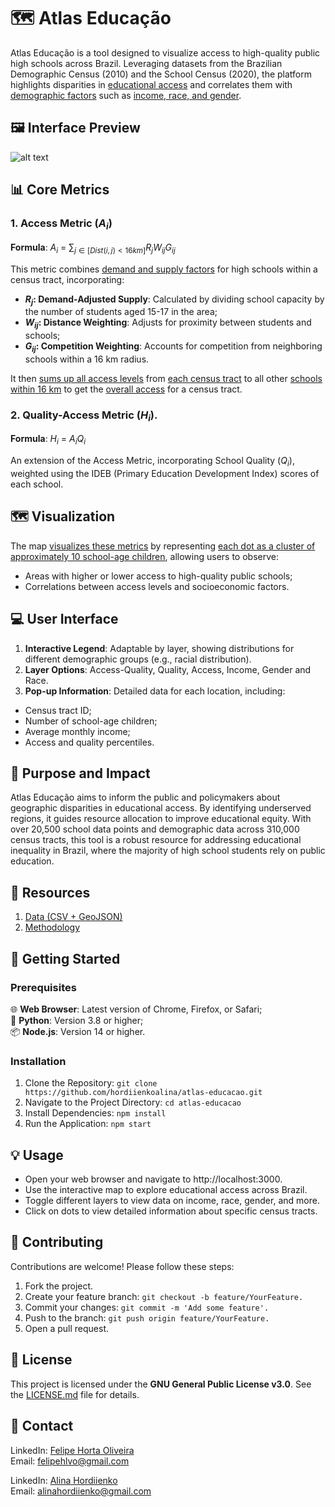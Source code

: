 # 🗺️ Atlas Educação
Atlas Educação is a tool designed to visualize access to high-quality public high schools across Brazil. Leveraging datasets from the Brazilian Demographic Census (2010) and the School Census (2020), the platform highlights disparities in <ins>educational access</ins> and correlates them with <ins>demographic factors</ins> such as <ins>income, race, and gender</ins>.

## 🖼️ Interface Preview

![alt text](public/BR-interface-preview.png)

## 📊 Core Metrics

### 1. Access Metric ($A_i$)
**Formula**: $A_i$ = $∑_{j∈[Dist(i,j)<16km]} R_j W_{ij} G_{ij}$

This metric combines <ins>demand and supply factors</ins> for high schools within a census tract, incorporating:

- **$R_j$: Demand-Adjusted Supply**: Calculated by dividing school capacity by the number of students aged 15-17 in the area;
- **$W_{ij}$: Distance Weighting**: Adjusts for proximity between students and schools;
- **$G_{ij}$: Competition Weighting**: Accounts for competition from neighboring schools within a 16 km radius.

It then <ins>sums up all access levels</ins> from <ins>each census tract</ins> to all other <ins>schools within 16 km</ins> to get the <ins>overall access</ins> for a census tract.

### 2. Quality-Access Metric ($H_i$). 

**Formula**: $H_i$ = $A_i Q_i$

An extension of the Access Metric, incorporating School Quality ($Q_i$), weighted using the IDEB (Primary Education Development Index) scores of each school.

## 🗺️ Visualization
The map <ins>visualizes these metrics</ins> by representing <ins>each dot as a cluster of approximately 10 school-age children</ins>, allowing users to observe:
- Areas with higher or lower access to high-quality public schools;
- Correlations between access levels and socioeconomic factors.

## 💻 User Interface
1. **Interactive Legend**: Adaptable by layer, showing distributions for different demographic groups (e.g., racial distribution).<br>
2. **Layer Options**: Access-Quality, Quality, Access, Income, Gender and Race. <br>
3. **Pop-up Information**: Detailed data for each location, including:
- Census tract ID;
- Number of school-age children;
- Average monthly income;
- Access and quality percentiles.

## 🎯 Purpose and Impact
Atlas Educação aims to inform the public and policymakers about geographic disparities in educational access. By identifying underserved regions, it guides resource allocation to improve educational equity. With over 20,500 school data points and demographic data across 310,000 census tracts, this tool is a robust resource for addressing educational inequality in Brazil, where the majority of high school students rely on public education.

## 📂 Resources
1. [Data (CSV + GeoJSON)](https://drive.google.com/drive/folders/1mLUgjvGivuuT-pvkGqEP_5QEk8fQOyJq?usp=sharing)<br>
2. [Methodology](https://drive.google.com/file/d/1XcylVaGVecnlIRGluxcbrwDkYOeJ9owh/view?usp=sharing)

## 🚀 Getting Started
### Prerequisites

🌐 **Web Browser**: Latest version of Chrome, Firefox, or Safari; <br>
🐍 **Python**: Version 3.8 or higher; <br>
📦 **Node.js**: Version 14 or higher. <br>

### Installation
1. Clone the Repository: ```git clone https://github.com/hordiienkoalina/atlas-educacao.git ```
2. Navigate to the Project Directory: ```cd atlas-educacao```
3. Install Dependencies: ```npm install```
4. Run the Application: ```npm start```

## 💡 Usage
- Open your web browser and navigate to http://localhost:3000.
- Use the interactive map to explore educational access across Brazil.
- Toggle different layers to view data on income, race, gender, and more.
- Click on dots to view detailed information about specific census tracts.

## 🤝 Contributing
Contributions are welcome! Please follow these steps:

1. Fork the project.
2. Create your feature branch: ```git checkout -b feature/YourFeature.```
3. Commit your changes: ```git commit -m 'Add some feature'.```
4. Push to the branch: ```git push origin feature/YourFeature.```
5. Open a pull request.

## 📜 License

This project is licensed under the **GNU General Public License v3.0**. See the [LICENSE.md](https://github.com/hordiienkoalina/atlas-educacao/blob/main/LICENSE.md) file for details.

## 📧 Contact
LinkedIn: [Felipe Horta Oliveira](https://www.linkedin.com/in/felipehlvoliveira/) <br>
Email: felipehlvo@gmail.com <br>

LinkedIn: [Alina Hordiienko](https://www.linkedin.com/in/hordiienkoalina/) <br>
Email: alinahordiienko@gmail.com <br>